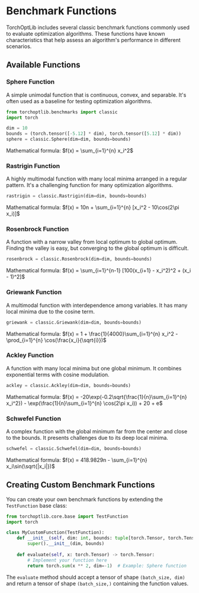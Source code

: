 # Benchmark Functions

TorchOptLib includes several classic benchmark functions commonly used to evaluate optimization algorithms. These functions have known characteristics that help assess an algorithm's performance in different scenarios.

## Available Functions

### Sphere Function

A simple unimodal function that is continuous, convex, and separable. It's often used as a baseline for testing optimization algorithms.

```python
from torchoptlib.benchmarks import classic
import torch

dim = 10
bounds = (torch.tensor([-5.12] * dim), torch.tensor([5.12] * dim))
sphere = classic.Sphere(dim=dim, bounds=bounds)
```

Mathematical formula: $f(x) = \sum_{i=1}^{n} x_i^2$

### Rastrigin Function

A highly multimodal function with many local minima arranged in a regular pattern. It's a challenging function for many optimization algorithms.

```python
rastrigin = classic.Rastrigin(dim=dim, bounds=bounds)
```

Mathematical formula: $f(x) = 10n + \sum_{i=1}^{n} [x_i^2 - 10\cos(2\pi x_i)]$

### Rosenbrock Function

A function with a narrow valley from local optimum to global optimum. Finding the valley is easy, but converging to the global optimum is difficult.

```python
rosenbrock = classic.Rosenbrock(dim=dim, bounds=bounds)
```

Mathematical formula: $f(x) = \sum_{i=1}^{n-1} [100(x_{i+1} - x_i^2)^2 + (x_i - 1)^2]$

### Griewank Function

A multimodal function with interdependence among variables. It has many local minima due to the cosine term.

```python
griewank = classic.Griewank(dim=dim, bounds=bounds)
```

Mathematical formula: $f(x) = 1 + \frac{1}{4000}\sum_{i=1}^{n} x_i^2 - \prod_{i=1}^{n} \cos(\frac{x_i}{\sqrt{i}})$

### Ackley Function

A function with many local minima but one global minimum. It combines exponential terms with cosine modulation.

```python
ackley = classic.Ackley(dim=dim, bounds=bounds)
```

Mathematical formula: $f(x) = -20\exp(-0.2\sqrt{\frac{1}{n}\sum_{i=1}^{n} x_i^2}) - \exp(\frac{1}{n}\sum_{i=1}^{n} \cos(2\pi x_i)) + 20 + e$

### Schwefel Function

A complex function with the global minimum far from the center and close to the bounds. It presents challenges due to its deep local minima.

```python
schwefel = classic.Schwefel(dim=dim, bounds=bounds)
```

Mathematical formula: $f(x) = 418.9829n - \sum_{i=1}^{n} x_i\sin(\sqrt{|x_i|})$

## Creating Custom Benchmark Functions

You can create your own benchmark functions by extending the `TestFunction` base class:

```python
from torchoptlib.core.base import TestFunction
import torch

class MyCustomFunction(TestFunction):
    def __init__(self, dim: int, bounds: tuple[torch.Tensor, torch.Tensor]):
        super().__init__(dim, bounds)
    
    def evaluate(self, x: torch.Tensor) -> torch.Tensor:
        # Implement your function here
        return torch.sum(x ** 2, dim=-1)  # Example: Sphere function
```

The `evaluate` method should accept a tensor of shape `(batch_size, dim)` and return a tensor of shape `(batch_size,)` containing the function values.
